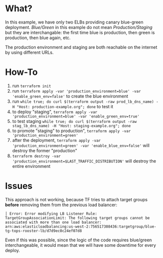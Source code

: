 # What?

In this example, we have only two ELBs providing canary blue-green deployment.
_Blue/Green_ in this example do not mean _Production/Staging_ but they are interchangable: the first time blue is production, then green is production, then blue again, etc.

The production environment and staging are both reachable on the internet by using different URLs.

# How-To


1. run `terraform init`
2. run `terraform apply -var 'production_environment=blue' -var 'enable_green_env=false'` to create the blue environment
3. run `while true; do curl $(terraform output -raw prod_lb_dns_name) -H "Host: production-example.org"; done` to test it
4. to deploy "staging", `terraform apply -var 'production_environment=blue' -var 'enable_green_env=true'`
5. to test staging `while true; do curl $(terraform output -raw stag_lb_dns_name) -H "Host: staging-example.org"; done`
6. to promote "staging" to production", `terraform apply -var 'production_environment=green'`
7. after the deployment, `terraform apply -var 'production_environment=green' -var 'enable_blue_env=false'` will destroy the former "production"
8. `terraform destroy -var 'production_environment=$LAST_TRAFFIC_DISTRIBUTION'` will destroy the entire environment

# Issues

This approach is not working, because TF tries to attach target groups __before__ removing them from the previous load balancer:
```
│ Error: Error modifying LB Listener Rule: TargetGroupAssociationLimit: The following target groups cannot be associated with more than one load balancer: arn:aws:elasticloadbalancing:us-west-2:756517308436:targetgroup/blue-tg-tops-rooster-lb/d7d9ec0c24ef07d8
```

Even if this was possible, since the logic of the code requires blue/green interchangeable, it would mean that we will have some downtime for every deploy.